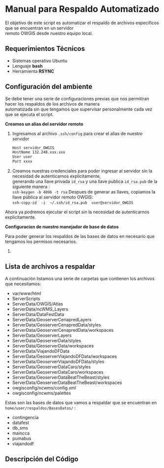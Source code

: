 # Manual para Respaldo Automatizado

El objetivo de este script es automatizar el respaldo de archivos especificos que se encuentran en un servidor  
remoto OWGIS desde nuestro equipo local.

## Requerimientos Técnicos
   * Sistemas operativo Ubuntu
   * Lenguaje __bash__
   * Herramienta __RSYNC__  

## Configuración del ambiente
Se debe tener una serie de configuraciones previas que nos permitiran hacer los respaldos de los archivos de manera  
automatizada sin que tengamos que supervisar personalmente cada vez que se ejecuta el script.

__Creamos un alias del servidor remoto__

   1. Ingresamos al archivo `.ssh/config` para crear el alias de nuestro servidor  
      ```bash
      Host servidor_OWGIS  
      HostName 132.248.xxx.xxx  
      User user  
      Port xxxx  
      ```  
   2. Creamos nuestras credenciales para poder ingresar al servidor sin la necesidad de autenticarnos explicitamente,  
      generando una llave privada ```id_rsa``` y una llave publica ```id_rsa.pub``` de la siguiente manera :  
      ```ssh-keygen -b 4096 -t rsa```
      Despues de generar as llaves, copiamos la llave pública al servidor remoto OWGIS:  
      ```ssh-copy-id  -i  ~/.ssh/id_rsa.pub  user@servidor_OWGIS```  
      
   Ahora ya podremos ejecutar el script sin la necesidad de autenticarnos explicitamente.

__Configuracion de nuestro manejador de base de datos__

Para poder generar los respaldos de las bases de datos en necesario que tengamos los permisos necesarios.
  
  1. 

## Lista de archivos a respaldar

A continuación listamos una serie de carpetas que contienen los archivos que necesitamos:

  * var/www/html
  * ServerScripts
  * ServerData/OWGIS/Atlas
  * ServerData/ncWMS_Layers
  * ServerData/DataFestData
  * ServerData/GeoserverCenapredLayers
  * ServerData/GeoserverCenapredData/styles
  * ServerData/GeoserverCenapredData/workspaces
  * ServerData/GeoserverLayers
  * ServerData/GeoserverData/styles
  * ServerData/GeoserverData/workspaces
  * ServerData/ViajandoDFData
  * ServerData/GeoserverViajandoDFData/workspaces
  * ServerData/GeoserverViajandoDFData/styles
  * ServerData/GeoserverDataCaro/styles
  * ServerData/GeoserverDataCaro/workspaces
  * ServerData/GeoserverDataBeatTheBeast/styles
  * ServerData/GeoserverDataBeatTheBeast/workspaces
  * owgisconfig/ncwms/config.xml
  * owgisconfig/ncwms/palettes
  
Estas son las bases de datos que vamos a respaldar que se encuentran en ```home/user/respaldos/BasesDatos/``` :  

  * contingencia
  * datafest
  * db_sms
  * maincca
  * pumabus
  * viajandodf
 
 ## Descripción del Código
   
   
  
   
   
